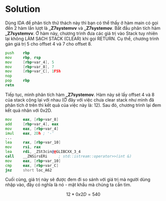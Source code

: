 # Solution

Dùng IDA để phân tích thử thách này thì bạn có thể thấy ở hàm main có gọi đến 2 hàm lần lượt là **_Z7systemvv** và **_Z7systemov**.
Bắt đầu phân tích hàm **_Z7systemvv**. Ở hàm này, chương trình đưa các giá trị vào Stack tuy nhiên lại không LÀM SẠCH STACK (CLEAR) khi gọi RETURN. Cụ thể, chương trình gán giá trị 5 cho offset 4 và 7 cho offset 8.

```asm
push    rbp
mov     rbp, rsp
mov     [rbp+var_4], 5
mov     [rbp+var_8], 7
mov     [rbp+var_C], 1F5h
nop
pop     rbp
retn
```

Tiếp tục, mình phân tích hàm **_Z7systemov**. Hàm này sẽ lấy offset 4 và 8 của stack cộng lại với nhau (Ở đây với việc chưa clear stack như mình đã phân tích ở trên thì kết quả của việc này là: 12). Sau đó, chương trình lại đem kết quả nhân với 0x2D. 

```asm
mov     eax, [rbp+var_8]
add     [rbp+var_4], eax
mov     eax, [rbp+var_4]
imul    eax, 2Dh ; '-'
...
lea     rax, [rbp+var_10]
mov     rsi, rax
lea     rdi, _ZSt3cin@@GLIBCXX_3_4
call    __ZNSirsERi     ; std::istream::operator>>(int &)
mov     eax, [rbp+var_10]
cmp     eax, [rbp+var_C]
jnz     short loc_A62
```

Cuối cùng, giá trị này sẽ được đem đi so sánh với giá trị mà người dùng nhập vào, đây có nghĩa là nó - mật khẩu mà chúng ta cần tìm.

```math
12 * 0x2D = 540
```
